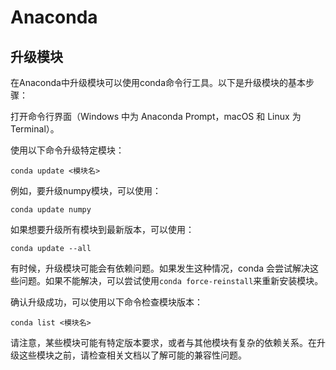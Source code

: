# Anaconda

## 升级模块

在Anaconda中升级模块可以使用conda命令行工具。以下是升级模块的基本步骤：

打开命令行界面（Windows 中为 Anaconda Prompt，macOS 和 Linux 为 Terminal）。

使用以下命令升级特定模块：
```shell
conda update <模块名>
```
例如，要升级numpy模块，可以使用：
```shell
conda update numpy
```
如果想要升级所有模块到最新版本，可以使用：
```shell
conda update --all
```
有时候，升级模块可能会有依赖问题。如果发生这种情况，conda 会尝试解决这些问题。如果不能解决，可以尝试使用`conda force-reinstall`来重新安装模块。

确认升级成功，可以使用以下命令检查模块版本：
```shell
conda list <模块名>
```
请注意，某些模块可能有特定版本要求，或者与其他模块有复杂的依赖关系。在升级这些模块之前，请检查相关文档以了解可能的兼容性问题。
